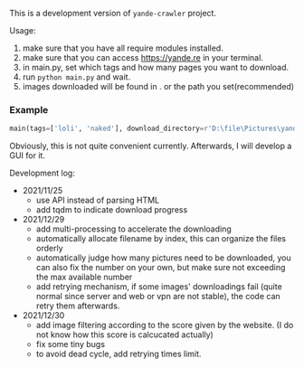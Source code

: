 This is a development version of `yande-crawler` project.

Usage:
1. make sure that you have all require modules installed.
2. make sure that you can access https://yande.re in your terminal.
2. in main.py, set which tags and how many pages you want to download.
3. run `python main.py` and wait.
4. images downloaded will be found in . or the path you set(recommended)

### Example
```py
main(tags=['loli', 'naked'], download_directory=r'D:\file\Pictures\yande', score_threshold=60)
```
Obviously, this is not quite convenient currently. Afterwards, I will develop a GUI for it.

Development log:
 - 2021/11/25
    * use API instead of parsing HTML
    * add tqdm to indicate download progress
 - 2021/12/29
    * add multi-processing to accelerate the downloading
    * automatically allocate filename by index, this can organize the files orderly
    * automatically judge how many pictures need to be downloaded, you can also fix the number on your own, but make sure not exceeding the max available number
    * add retrying mechanism, if some images' downloadings fail (quite normal since server and web or vpn are not stable), the code can retry them afterwards. 
 - 2021/12/30
    * add image filtering according to the score given by the website. (I do not know how this score is calcucated actually)
    * fix some tiny bugs
    * to avoid dead cycle, add retrying times limit.
   
